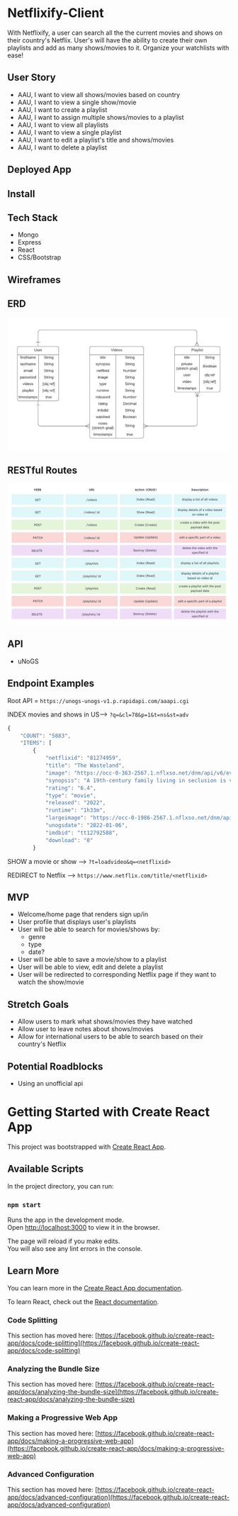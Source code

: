 # Netflixify-Client

With Netflixify, a user can search all the the current movies and shows on their country's Netflix. User's will have the ability to create their own playlists and add as many shows/movies to it. Organize your watchlists with ease!

## User Story
* AAU, I want to view all shows/movies based on country
* AAU, I want to view a single show/movie
* AAU, I want to create a playlist
* AAU, I want to assign multiple shows/movies to a playlist
* AAU, I want to view all playlists
* AAU, I want to view a single playlist
* AAU, I want to edit a playlist's title and shows/movies
* AAU, I want to delete a playlist

## Deployed App

## Install

## Tech Stack
* Mongo
* Express
* React
* CSS/Bootstrap

## Wireframes


## ERD
![ERD](img/p4-erd.png)

## RESTful Routes
![routes](img/rest-routes.png)

## API
* uNoGS

## Endpoint Examples

Root API = `https://unogs-unogs-v1.p.rapidapi.com/aaapi.cgi`

INDEX movies and shows in US--> `?q=&cl=78&p=1&t=ns&st=adv`
```js
{
    "COUNT": "5883",
    "ITEMS": [
        {
            "netflixid": "81274959",
            "title": "The Wasteland",
            "image": "https://occ-0-363-2567.1.nflxso.net/dnm/api/v6/evlCitJPPCVCry0BZlEFb5-QjKc/AAAABWb3Xa5sQ7F_TbMRp4mRzDDJT49MHxmwzYiURJq-swBoU9KWTcDEegfatfm1RaN9Z_WE4A65fGZea_l48iKjT2nqDF-Ftu3cFTRBudb_THFjd7sbgWregHZHSe4.jpg?r=700",
            "synopsis": "A 19th-century family living in seclusion is visited by an evil being that feeds on fear. Can little Diego save his mother from the beast &mdash; and herself?",
            "rating": "6.4",
            "type": "movie",
            "released": "2022",
            "runtime": "1h33m",
            "largeimage": "https://occ-0-1986-2567.1.nflxso.net/dnm/api/v6/evlCitJPPCVCry0BZlEFb5-QjKc/AAAABXw0NmHW0mVewDIyhzSLldU62gdkWG1ADtCLHBmzyI_LZF_EcNgyDPm_rG6m20ztXKy9u-1b3yW9Oizazzx-7WHu4VAU4hsWgeI2pj9Du4alNboqjJYHJYGyL7Xc1Q.jpg?r=700",
            "unogsdate": "2022-01-06",
            "imdbid": "tt12792588",
            "download": "0"
        }
```

SHOW a movie or show --> `?t=loadvideo&q=<netflixid>`

REDIRECT to Netflix -->    `https://www.netflix.com/title/<netflixid>`

## MVP
* Welcome/home page that renders sign up/in
* User profile that displays user's playlists
* User will be able to search for movies/shows by:
    * genre
    * type
    * date?
* User will be able to save a movie/show to a playlist
* User will be able to view, edit and delete a playlist
* User will be redirected to corresponding Netflix page if they want to watch the show/movie

## Stretch Goals
* Allow users to mark what shows/movies they have watched
* Allow user to leave notes about shows/movies
* Allow for international users to be able to search based on their country's Netflix

## Potential Roadblocks
* Using an unofficial api

# Getting Started with Create React App

This project was bootstrapped with [Create React App](https://github.com/facebook/create-react-app).

## Available Scripts

In the project directory, you can run:

### `npm start`

Runs the app in the development mode.\
Open [http://localhost:3000](http://localhost:3000) to view it in the browser.

The page will reload if you make edits.\
You will also see any lint errors in the console.


## Learn More

You can learn more in the [Create React App documentation](https://facebook.github.io/create-react-app/docs/getting-started).

To learn React, check out the [React documentation](https://reactjs.org/).

### Code Splitting

This section has moved here: [https://facebook.github.io/create-react-app/docs/code-splitting](https://facebook.github.io/create-react-app/docs/code-splitting)

### Analyzing the Bundle Size

This section has moved here: [https://facebook.github.io/create-react-app/docs/analyzing-the-bundle-size](https://facebook.github.io/create-react-app/docs/analyzing-the-bundle-size)

### Making a Progressive Web App

This section has moved here: [https://facebook.github.io/create-react-app/docs/making-a-progressive-web-app](https://facebook.github.io/create-react-app/docs/making-a-progressive-web-app)

### Advanced Configuration

This section has moved here: [https://facebook.github.io/create-react-app/docs/advanced-configuration](https://facebook.github.io/create-react-app/docs/advanced-configuration)
